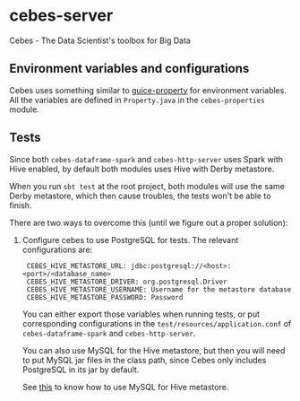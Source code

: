 # cebes-server
Cebes - The Data Scientist's toolbox for Big Data

## Environment variables and configurations

Cebes uses something similar to [guice-property](https://github.com/phvu/guice-property) for environment variables. 
All the variables are defined in `Property.java` in the `cebes-properties` module.

## Tests

Since both `cebes-dataframe-spark` and `cebes-http-server` uses Spark
with Hive enabled, by default both modules uses Hive with Derby metastore.

When you run `sbt test` at the root project, both modules will use the 
same Derby metastore, which then cause troubles, the tests won't be 
able to finish.

There are two ways to overcome this (until we figure out a proper solution):

1. Configure cebes to use PostgreSQL for tests. The relevant configurations
are:

        CEBES_HIVE_METASTORE_URL: jdbc:postgresql://<host>:<port>/<database_name>
        CEBES_HIVE_METASTORE_DRIVER: org.postgresql.Driver
        CEBES_HIVE_METASTORE_USERNAME: Username for the metastore database
        CEBES_HIVE_METASTORE_PASSWORD: Password
    
    You can either export those variables when running tests, or put 
    corresponding configurations in the `test/resources/application.conf`
    of `cebes-dataframe-spark` and `cebes-http-server`.
    
    You can also use MySQL for the Hive metastore, but then you will need
    to put MySQL jar files in the class path, since Cebes only includes
    PostgreSQL in its jar by default.
    
    See [this](http://www.cloudera.com/documentation/archive/cdh/4-x/4-2-1/CDH4-Installation-Guide/cdh4ig_topic_18_4.html) to know how to use MySQL for Hive metastore.
    

